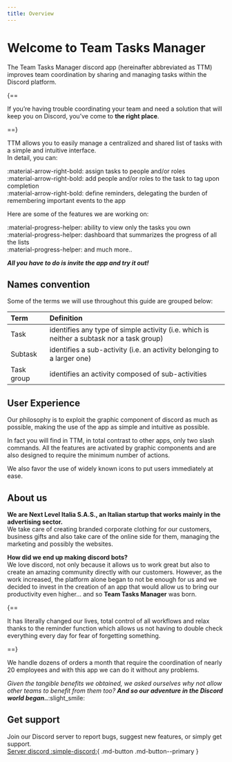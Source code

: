```yaml
---
title: Overview
---
```


# Welcome to Team Tasks Manager

The Team Tasks Manager discord app (hereinafter abbreviated as TTM) improves team coordination by sharing and managing tasks within the Discord platform. 

{==

  If you’re having trouble coordinating your team and need a solution that will keep you on Discord, you’ve come to **the right place**.  

==}

TTM allows you to easily manage a centralized and shared list of tasks with a simple and intuitive interface.  
In detail, you can:

:material-arrow-right-bold: assign tasks to people and/or roles  
:material-arrow-right-bold: add people and/or roles to the task to tag upon completion  
:material-arrow-right-bold: define reminders, delegating the burden of remembering important events to the app

Here are some of the features we are working on:

:material-progress-helper: ability to view only the tasks you own  
:material-progress-helper: dashboard that summarizes the progress of all the lists  
:material-progress-helper: and much more..

***All you have to do is invite the app and try it out!***

## Names convention

Some of the terms we will use throughout this guide are grouped below:

| Term          | Definition |
| :------------ | :-------   |
| Task          | identifies any type of simple activity (i.e. which is neither a subtask nor a task group)   |
| Subtask       | identifies a sub-activity (i.e. an activity belonging to a larger one)  |
| Task group    | identifies an activity composed of sub-activities  |


## User Experience

Our philosophy is to exploit the graphic component of discord as much as possible, making the use of the app as simple and intuitive as possible. 

In fact you will find in TTM, in total contrast to other apps, only two slash commands. All the features are activated by graphic components and are also designed to require the minimum number of actions.

We also favor the use of widely known icons to put users immediately at ease.

## About us

**We are Next Level Italia S.A.S., an Italian startup that works mainly in the advertising sector.**  
We take care of creating branded corporate clothing for our customers, business gifts and also take care of the online side for them, managing the marketing and possibly the websites.  

**How did we end up making discord bots?**  
We love discord, not only because it allows us to work great but also to create an amazing community directly with our customers.
However, as the work increased, the platform alone began to not be enough for us and we decided to invest in the creation of an app that would allow us to bring
our productivity even higher... and so **Team Tasks Manager** was born.  

{==

It has literally changed our lives, total control of all workflows and relax thanks to the reminder function which allows us not having to double check everything every day for fear of forgetting something.

==}

We handle dozens of orders a month that require the coordination of nearly 20 employees and with this app we can do it without any problems.

_Given the tangible benefits we obtained, we asked ourselves why not allow other teams to benefit from them too?
**And so our adventure in the Discord world began..**_:slight_smile:


## Get support 

Join our Discord server to report bugs, suggest new features, or simply get support.  
[Server discord :simple-discord:](https://next-level-italia.github.io/Team-tasks-manager-docs/){ .md-button .md-button--primary }